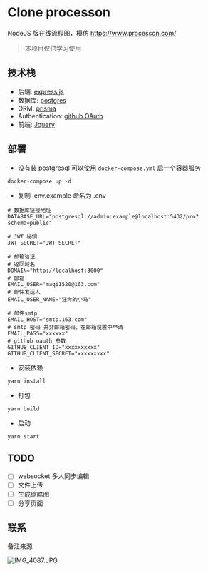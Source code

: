 # Clone processon

NodeJS 版在线流程图，模仿 https://www.processon.com/

> 本项目仅供学习使用

## 技术栈

- 后端: [express.js](https://expressjs.com/)
- 数据库: [postgres](http://www.postgres.cn/docs/12/)
- ORM: [prisma](https://prisma.io/)
- Authentication: [github OAuth](https://docs.github.com/en/developers/apps/building-oauth-apps/authorizing-oauth-apps)
- 前端: [Jquery](https://jquery.com/)

## 部署

- 没有装 postgresql 可以使用 `docker-compose.yml` 启一个容器服务

```
docker-compose up -d
```

- 复制 .env.example 命名为 .env

```
# 数据库链接地址
DATABASE_URL="postgresql://admin:example@localhost:5432/pro?schema=public"

# JWT 秘钥
JWT_SECRET="JWT_SECRET"

# 邮箱验证
# 返回域名
DOMAIN="http://localhost:3000"
# 邮箱
EMAIL_USER="maqi1520@163.com"
# 邮件发送人
EMAIL_USER_NAME="狂奔的小马"

# 邮件smtp
EMAIL_HOST="smtp.163.com"
# smtp 密码 并非邮箱密码，在邮箱设置中申请
EMAIL_PASS="xxxxxx"
# github oauth 参数
GITHUB_CLIENT_ID="xxxxxxxxxx"
GITHUB_CLIENT_SECRET="xxxxxxxxx"
```

- 安装依赖

```
yarn install
```

- 打包

```
yarn build
```

- 启动

```
yarn start
```

## TODO

- [ ] websocket 多人同步编辑
- [ ] 文件上传
- [ ] 生成缩略图
- [ ] 分享页面

## 联系

备注来源

![IMG_4087.JPG](https://p6-juejin.byteimg.com/tos-cn-i-k3u1fbpfcp/df2e75377aa5496aa0d82c8ae3d50f47~tplv-k3u1fbpfcp-watermark.image?)
